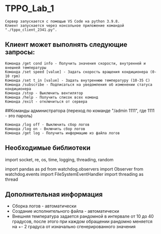# TPPO_Lab_1

```
Сервер запускается с помощью VS Code на python 3.9.8. 
Клиент запускается через консольное приложение командой "./tppo_client_2341.py".
```
## Клиент может выполнять следующие запросы:

```
Команда /get cond info - Получить значения скорости, внутренней и внешней температуры
Команда /set speed [value] - Задать скорость вращения кондиционера (0-10 rpm) 
Команда /set t_in [value] - Задать внутреннюю температуру (10-35 С)
Команда /subscribe - Подписаться на уведомления об изменении статуса кондиционера
Команда /stop - Выключить вентилятор 
Команда /help - Получить список всех команд
Команда /exit - отключиться от сервера
```

##Команды администратора (переход по команде "/admin 1111", где 1111 - это пароль)

```
Команда /log off - Выключить сбор логов
Команда /log on - Включить сбор логов
Команда /get log - Получить информацию из файла логов
```

## Необходимые библиотеки

import socket, re, os, time, logging, threading, random

import pandas as pd
from watchdog.observers import Observer
from watchdog.events import FileSystemEventHandler
import threading as thread

## Дополнительная информация
- Сборка логов - автоматически
- Создание исполнительного файла - автоматически
- Внешняя температура задается рандомной в интервале от 10 до 40 градусов, после этого при каждом обращении рандомно меняется на +- 2 градуса от изначально сгенерированного значения
